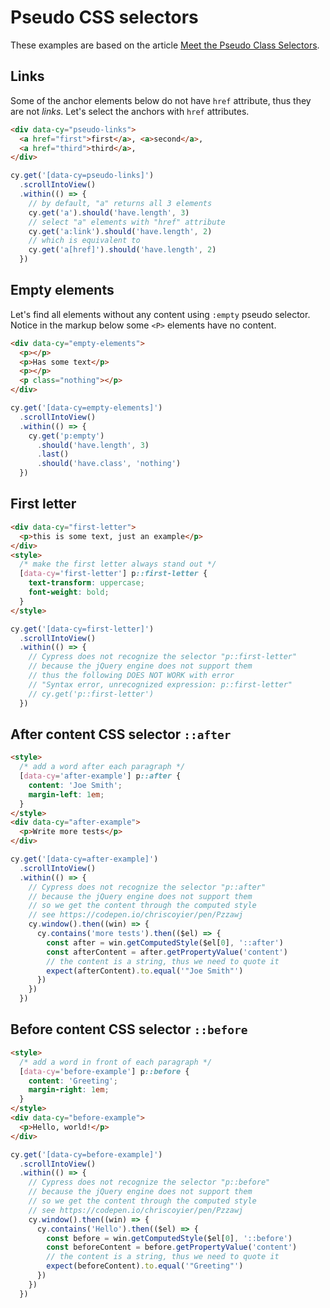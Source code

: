 # Pseudo CSS selectors

These examples are based on the article [Meet the Pseudo Class Selectors](https://css-tricks.com/pseudo-class-selectors/).

## Links

<!-- fiddle pseudo-selectors / links -->

Some of the anchor elements below do not have `href` attribute, thus they are not _links_. Let's select the anchors with `href` attributes.

```html
<div data-cy="pseudo-links">
  <a href="first">first</a>, <a>second</a>,
  <a href="third">third</a>,
</div>
```

```js
cy.get('[data-cy=pseudo-links]')
  .scrollIntoView()
  .within(() => {
    // by default, "a" returns all 3 elements
    cy.get('a').should('have.length', 3)
    // select "a" elements with "href" attribute
    cy.get('a:link').should('have.length', 2)
    // which is equivalent to
    cy.get('a[href]').should('have.length', 2)
  })
```

<!-- fiddle-end -->

## Empty elements

Let's find all elements without any content using `:empty` pseudo selector. Notice in the markup below some `<P>` elements have no content.

<!-- fiddle pseudo-selectors / empty elements -->

```html
<div data-cy="empty-elements">
  <p></p>
  <p>Has some text</p>
  <p></p>
  <p class="nothing"></p>
</div>
```

```js
cy.get('[data-cy=empty-elements]')
  .scrollIntoView()
  .within(() => {
    cy.get('p:empty')
      .should('have.length', 3)
      .last()
      .should('have.class', 'nothing')
  })
```

<!-- fiddle-end -->

## First letter

<!-- fiddle pseudo-selectors / first letter -->

```html
<div data-cy="first-letter">
  <p>this is some text, just an example</p>
</div>
<style>
  /* make the first letter always stand out */
  [data-cy='first-letter'] p::first-letter {
    text-transform: uppercase;
    font-weight: bold;
  }
</style>
```

```js
cy.get('[data-cy=first-letter]')
  .scrollIntoView()
  .within(() => {
    // Cypress does not recognize the selector "p::first-letter"
    // because the jQuery engine does not support them
    // thus the following DOES NOT WORK with error
    // "Syntax error, unrecognized expression: p::first-letter"
    // cy.get('p::first-letter')
  })
```

<!-- fiddle-end -->

## After content CSS selector `::after`

<!-- fiddle pseudo-selectors / after selector -->

```html
<style>
  /* add a word after each paragraph */
  [data-cy='after-example'] p::after {
    content: 'Joe Smith';
    margin-left: 1em;
  }
</style>
<div data-cy="after-example">
  <p>Write more tests</p>
</div>
```

```js
cy.get('[data-cy=after-example]')
  .scrollIntoView()
  .within(() => {
    // Cypress does not recognize the selector "p::after"
    // because the jQuery engine does not support them
    // so we get the content through the computed style
    // see https://codepen.io/chriscoyier/pen/Pzzawj
    cy.window().then((win) => {
      cy.contains('more tests').then(($el) => {
        const after = win.getComputedStyle($el[0], '::after')
        const afterContent = after.getPropertyValue('content')
        // the content is a string, thus we need to quote it
        expect(afterContent).to.equal('"Joe Smith"')
      })
    })
  })
```

<!-- fiddle-end -->

## Before content CSS selector `::before`

<!-- fiddle pseudo-selectors / before selector -->

```html
<style>
  /* add a word in front of each paragraph */
  [data-cy='before-example'] p::before {
    content: 'Greeting';
    margin-right: 1em;
  }
</style>
<div data-cy="before-example">
  <p>Hello, world!</p>
</div>
```

```js
cy.get('[data-cy=before-example]')
  .scrollIntoView()
  .within(() => {
    // Cypress does not recognize the selector "p::before"
    // because the jQuery engine does not support them
    // so we get the content through the computed style
    // see https://codepen.io/chriscoyier/pen/Pzzawj
    cy.window().then((win) => {
      cy.contains('Hello').then(($el) => {
        const before = win.getComputedStyle($el[0], '::before')
        const beforeContent = before.getPropertyValue('content')
        // the content is a string, thus we need to quote it
        expect(beforeContent).to.equal('"Greeting"')
      })
    })
  })
```

<!-- fiddle-end -->
